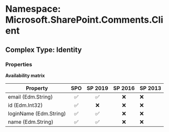 # Namespace: Microsoft.SharePoint.Comments.Client

## Complex Type: Identity

### Properties

**Availability matrix**

Property | SPO | SP 2019 | SP 2016 | SP 2013
----------|:---:|:-------:|:-------:|:-------
email (Edm.String) | ✅ | ✅ | ❌ | ❌
id (Edm.Int32) | ✅ | ❌ | ❌ | ❌
loginName (Edm.String) | ✅ | ✅ | ❌ | ❌
name (Edm.String) | ✅ | ✅ | ❌ | ❌